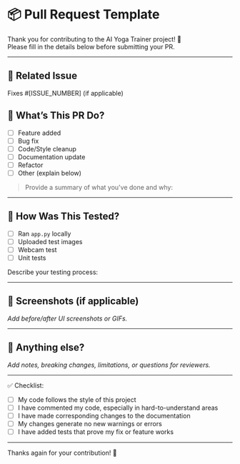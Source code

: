 # 📦 Pull Request Template

Thank you for contributing to the AI Yoga Trainer project! 🚀  
Please fill in the details below before submitting your PR.

---

## 📌 Related Issue

Fixes #[ISSUE_NUMBER] (if applicable)

## 🧠 What’s This PR Do?

- [ ] Feature added
- [ ] Bug fix
- [ ] Code/Style cleanup
- [ ] Documentation update
- [ ] Refactor
- [ ] Other (explain below)

> Provide a summary of what you've done and why:

---

## 🧪 How Was This Tested?

- [ ] Ran `app.py` locally
- [ ] Uploaded test images
- [ ] Webcam test
- [ ] Unit tests

Describe your testing process:

---

## 📸 Screenshots (if applicable)

_Add before/after UI screenshots or GIFs._

---

## 💬 Anything else?

_Add notes, breaking changes, limitations, or questions for reviewers._

---

✅ Checklist:

- [ ] My code follows the style of this project
- [ ] I have commented my code, especially in hard-to-understand areas
- [ ] I have made corresponding changes to the documentation
- [ ] My changes generate no new warnings or errors
- [ ] I have added tests that prove my fix or feature works

---

Thanks again for your contribution! 🙌
